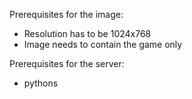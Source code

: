 Prerequisites for the image:
* Resolution has to be 1024x768
* Image needs to contain the game only

Prerequisites for the server:
* pythons